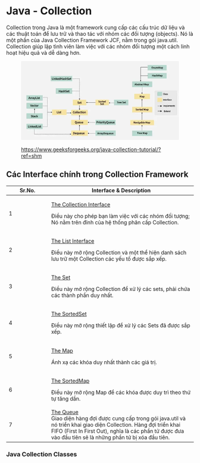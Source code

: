 # Java - Collection

Collection trong Java là một framework cung cấp các cấu trúc dữ liệu và các thuật toán để lưu trữ và thao tác với nhóm các đối tượng (objects). Nó là một phần của Java Collection Framework JCF, nằm trong gói java.util. Collection giúp lập tình viên làm việc với các nhóm đối tượng một cách linh hoạt hiệu quả và dễ dàng hơn.

<figure><img src="../../../.gitbook/assets/image.png" alt=""><figcaption><p><a href="https://www.geeksforgeeks.org/java-collection-tutorial/?ref=shm">https://www.geeksforgeeks.org/java-collection-tutorial/?ref=shm</a></p></figcaption></figure>

## Các Interface chính trong Collection Framework

<table><thead><tr><th width="100">Sr.No.</th><th>Interface &#x26; Description</th></tr></thead><tbody><tr><td>1</td><td><p><a href="java-collection-interface.md">The Collection Interface</a></p><p>Điều này cho phép bạn làm việc với các nhóm đối tượng; Nó nằm trên đỉnh của hệ thống phân cấp Collection.</p></td></tr><tr><td>2</td><td><p><a href="java-list-interface.md">The List Interface</a></p><p>Điều này mở rộng Collection và một thể hiện danh sách lưu trữ một Collection các yếu tố được sắp xếp.</p></td></tr><tr><td>3</td><td><p><a href="java-set-interface.md">The Set</a></p><p>Điều này mở rộng Collection để xử lý các sets, phải chứa các thành phần duy nhất.</p></td></tr><tr><td>4</td><td><p><a href="java-sorted-set-interface.md">The SortedSet</a></p><p>Điều này mở rộng thiết lập để xử lý các Sets đã được sắp xếp.</p></td></tr><tr><td>5</td><td><p><a href="java-map-interface.md">The Map</a></p><p>Ánh xạ các khóa duy nhất thành các giá trị.</p></td></tr><tr><td>6</td><td><p><a href="java-sorted-map-interface.md">The SortedMap</a></p><p>Điều này mở rộng Map để các khóa được duy trì theo thứ tự tăng dần.</p></td></tr><tr><td>7</td><td><a href="java-queue-interface.md">The Queue</a><br>Giao diện hàng đợi được cung cấp trong gói java.util và nó triển khai giao diện Collection. Hàng đợi triển khai FIFO (First In First Out), nghĩa là các phần tử được đưa vào đầu tiên sẽ là những phần tử bị xóa đầu tiên.</td></tr></tbody></table>

### Java Collection Classes
